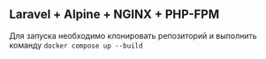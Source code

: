 
## Laravel + Alpine + NGINX + PHP-FPM

Для запуска необходимо клонировать репозиторий и выполнить команду `docker compose up --build `  

